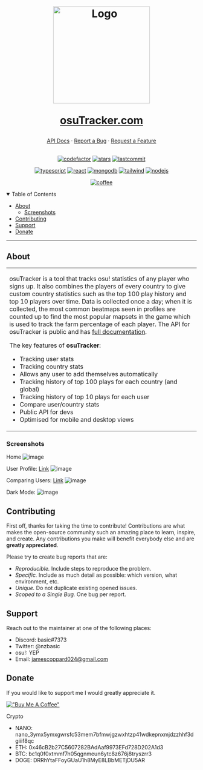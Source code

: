 <h1 align="center">
  <a href="https://github.com/nzbasic/osutracker">
    <img src="https://user-images.githubusercontent.com/54062686/125592488-d5ea3612-3275-4087-8a96-b7651c5630c4.png" alt="Logo" width="256" height="256">
  </a>
  
  [osuTracker.com](https://osutracker.com)
</h1>

<div align="center">
  <a href="https://wiki.nzbasic.com/docs/osuTracker/aboutOsuTracker">API Docs</a>
  ·
  <a href="https://github.com/nzbasic/osutracker/issues/new?assignees=&labels=&template=bug_report.md&title=Bug%3A+">Report a Bug</a>
  ·
  <a href="https://github.com/nzbasic/osutracker/issues/new?assignees=&labels=&template=feature_request.md&title=">Request a Feature</a>
</div>

<div align="center">
  <br />

  [![codefactor](https://img.shields.io/codefactor/grade/github/nzbasic/osutracker)](https://github.com/nzbasic/osutracker)
  [![stars](https://img.shields.io/github/stars/nzbasic/osutracker?style=flat-square)](https://github.com/nzbasic/osutracker)
  [![lastcommit](https://img.shields.io/github/last-commit/nzbasic/osutracker)](https://github.com/nzbasic/osutracker)


  [![typescript](https://img.shields.io/badge/TypeScript-007ACC?style=for-the-badge&logo=typescript&logoColor=white)](https://github.com/microsoft/TypeScript)
  [![react](https://img.shields.io/badge/React-20232A?style=for-the-badge&logo=react&logoColor=61DAFB)](https://github.com/facebook/react)
  [![mongodb](https://img.shields.io/badge/MongoDB-4EA94B?style=for-the-badge&logo=mongodb&logoColor=white)](https://github.com/mongodb/mongo)
  [![tailwind](https://img.shields.io/badge/Tailwind_CSS-38B2AC?style=for-the-badge&logo=tailwind-css&logoColor=white)](https://github.com/tailwindlabs/tailwindcss)
  [![nodejs](https://img.shields.io/badge/Node.js-339933?style=for-the-badge&logo=nodedotjs&logoColor=white)](https://github.com/nodejs/node)
  

  [![coffee](https://img.shields.io/badge/Buy_Me_A_Coffee-FFDD00?style=for-the-badge&logo=buy-me-a-coffee&logoColor=black)](https://www.buymeacoffee.com/nzbasic)

</div>

<details open="open">
<summary>Table of Contents</summary>

- [About](#about)
  - [Screenshots](#screenshots)
- [Contributing](#contributing)
- [Support](#support)
- [Donate](#donate)

</details>

---

## About

<table>
<tr>
<td>

osuTracker is a tool that tracks osu! statistics of any player who signs up. It also combines the players of every country to give custom country statistics such as the top 100 play history and top 10 players over time. Data is collected once a day; when it is collected, the most common beatmaps seen in profiles are counted up to find the most popular mapsets in the game which is used to track the farm percentage of each player. The API for osuTracker is public and has [full documentation](https://wiki.nzbasic.com/docs/osuTracker/aboutOsuTracker).

The key features of **osuTracker**:

- Tracking user stats
- Tracking country stats
- Allows any user to add themselves automatically 
- Tracking history of top 100 plays for each country (and global)
- Tracking history of top 10 plays for each user
- Compare user/country stats
- Public API for devs
- Optimised for mobile and desktop views

</td>
</tr>
</table>

### Screenshots

Home
![image](https://cdn.discordapp.com/attachments/627267590862929961/904477419413602385/unknown.png)

User Profile: [Link](https://osutracker.com/user/7562902)
![image](https://cdn.discordapp.com/attachments/627267590862929961/904477586846019594/unknown.png)

Comparing Users: [Link](https://osutracker.com/compare?one=13767572&two=15293080&three=6934358&four=13192231&)
![image](https://media.discordapp.net/attachments/627267590862929961/904477753598951474/unknown.png)

Dark Mode: 
![image](https://cdn.discordapp.com/attachments/627267590862929961/904477893185400852/unknown.png)

## Contributing

First off, thanks for taking the time to contribute! Contributions are what makes the open-source community such an amazing place to learn, inspire, and create. Any contributions you make will benefit everybody else and are **greatly appreciated**.

Please try to create bug reports that are:

- _Reproducible._ Include steps to reproduce the problem.
- _Specific._ Include as much detail as possible: which version, what environment, etc.
- _Unique._ Do not duplicate existing opened issues.
- _Scoped to a Single Bug._ One bug per report.

## Support

Reach out to the maintainer at one of the following places:

- Discord: basic#7373
- Twitter: @nzbasic
- osu!: YEP
- Email: jamescoppard024@gmail.com

## Donate

If you would like to support me I would greatly appreciate it. 

[!["Buy Me A Coffee"](https://www.buymeacoffee.com/assets/img/custom_images/orange_img.png)](https://www.buymeacoffee.com/nzbasic)

Crypto
- NANO: nano_3ymx5ymxgwrsfc53mem7bfmwjgzwxhtzp41wdkepnxmjdzzhhf3dgiiif8qc
- ETH: 0x46cB2b27C5607282BAdAaf9973EFd728D202A1d3
- BTC: bc1q0f0xtmmf7n05qgnmeun6ytc8z676j8tryszrr3
- DOGE: DRRhYtaFFoyGUaU1h8MyE8LBbMETjDU5AR

